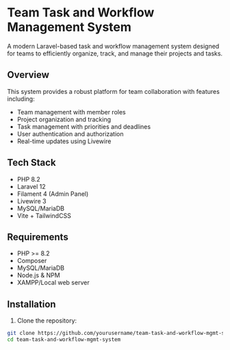 # Team Task and Workflow Management System

A modern Laravel-based task and workflow management system designed for teams to efficiently organize, track, and manage their projects and tasks.

## Overview

This system provides a robust platform for team collaboration with features including:
- Team management with member roles
- Project organization and tracking
- Task management with priorities and deadlines
- User authentication and authorization
- Real-time updates using Livewire

## Tech Stack

- PHP 8.2
- Laravel 12
- Filament 4 (Admin Panel)
- Livewire 3
- MySQL/MariaDB
- Vite + TailwindCSS

## Requirements

- PHP >= 8.2
- Composer
- MySQL/MariaDB
- Node.js & NPM
- XAMPP/Local web server

## Installation

1. Clone the repository:
```bash
git clone https://github.com/yourusername/team-task-and-workflow-mgmt-system.git
cd team-task-and-workflow-mgmt-system